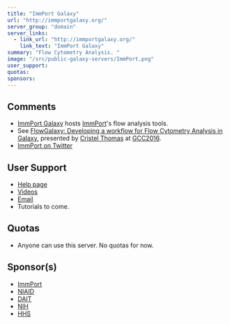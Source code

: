 ```yaml
---
title: "ImmPort Galaxy"
url: "http://immportgalaxy.org/"
server_group: "domain"
server_links: 
  - link_url: "http://immportgalaxy.org/"
    link_text: "ImmPort Galaxy"
summary: "Flow Cytometry Analysis. "
image: "/src/public-galaxy-servers/ImmPort.png"
user_support: 
quotas: 
sponsors: 
---
```


## Comments

* [ImmPort Galaxy](http://immportgalaxy.org/) hosts [ImmPort](http://www.immport.org/)'s flow analysis tools.
* See [FlowGalaxy: Developing a workflow for Flow Cytometry Analysis in Galaxy](http://sched.co/745G), presented by [Cristel Thomas](http://twitter.com/crstlthms) at [GCC2016](https://gcc16.sched.org/).
* [ImmPort on Twitter](http://twitter.com/ImmPort)

## User Support

* [Help page](http://immportgalaxy.org/static/immportgalaxyhelp.html)
* [Videos](https://www.youtube.com/channel/UC8lQSx1Z7sMFm07wfqI-_kA)
* [Email](mailto:immport-galaxy@immport.org)
* Tutorials to come.

## Quotas

* Anyone can use this server. No quotas for now.

## Sponsor(s)

* [ImmPort](http://immport.org/immport-open/public/home/home)
* [NIAID](http://www.niaid.nih.gov/Pages/default.aspx)
* [DAIT](https://www.niaid.nih.gov/about/organization/dait/pages/default.aspx)
* [NIH](https://www.nih.gov/)
* [HHS](http://www.hhs.gov/)
